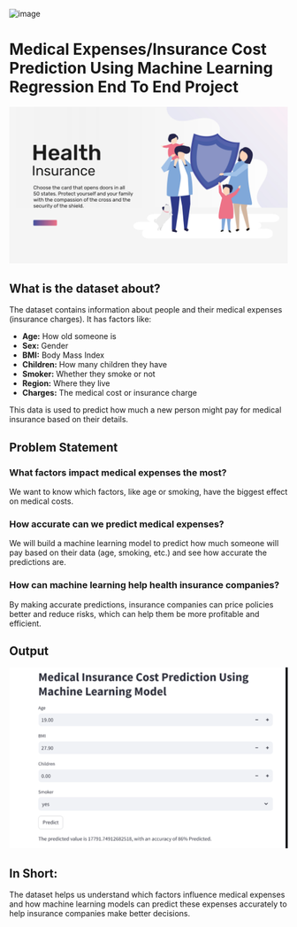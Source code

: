 ![image](https://github.com/user-attachments/assets/fc09bfcd-21e4-4971-8ca6-b90152237f76)<h1>Medical Expenses/Insurance Cost Prediction Using Machine Learning Regression End To End Project</h1>
<img src="https://github.com/goldstring/Medical-Insurance-Cost-Prediction-Using-Machine-Learning-Regression/blob/main/16261749_tp212-blogbanner-02.jpg?raw=true" />
    <h2>What is the dataset about?</h2>
    <p>The dataset contains information about people and their medical expenses (insurance charges). It has factors like:</p>
    <ul>
        <li><strong>Age:</strong> How old someone is</li>
        <li><strong>Sex:</strong> Gender</li>
        <li><strong>BMI:</strong> Body Mass Index</li>
        <li><strong>Children:</strong> How many children they have</li>
        <li><strong>Smoker:</strong> Whether they smoke or not</li>
        <li><strong>Region:</strong> Where they live</li>
        <li><strong>Charges:</strong> The medical cost or insurance charge</li>
    </ul>
    <p>This data is used to predict how much a new person might pay for medical insurance based on their details.</p>
    <h2>Problem Statement</h2>
    <div class="problem-statement">
        <h3>What factors impact medical expenses the most?</h3>
        <p>We want to know which factors, like age or smoking, have the biggest effect on medical costs.</p>
        <h3>How accurate can we predict medical expenses?</h3>
        <p>We will build a machine learning model to predict how much someone will pay based on their data (age, smoking, etc.) and see how accurate the predictions are.</p>
        <h3>How can machine learning help health insurance companies?</h3>
        <p>By making accurate predictions, insurance companies can price policies better and reduce risks, which can help them be more profitable and efficient.</p>
    </div>
    <h2>Output</h2>
    <img src="https://github.com/goldstring/Medical-Insurance-Cost-Prediction-Using-Machine-Learning-Regression/blob/main/project_output.png?raw=true"/>
    <h2>In Short:</h2>
    <p>The dataset helps us understand which factors influence medical expenses and how machine learning models can predict these expenses accurately to help insurance companies make better decisions.</p>

